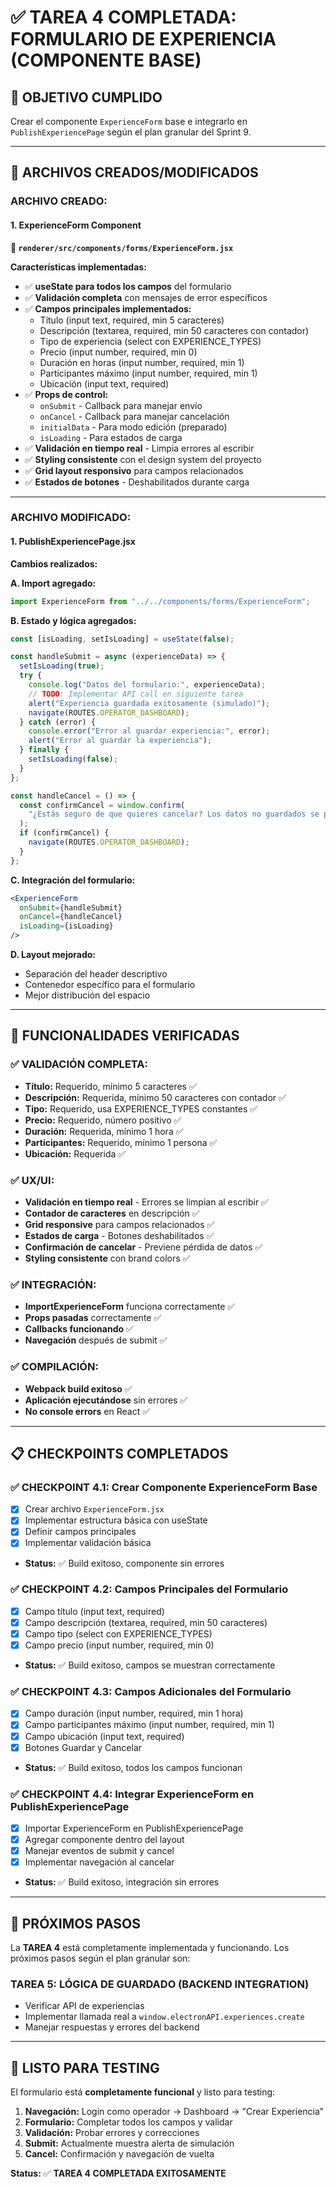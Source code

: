# ✅ TAREA 4 COMPLETADA: FORMULARIO DE EXPERIENCIA (COMPONENTE BASE)

## 🎯 OBJETIVO CUMPLIDO

Crear el componente `ExperienceForm` base e integrarlo en `PublishExperiencePage` según el plan granular del Sprint 9.

---

## 📂 ARCHIVOS CREADOS/MODIFICADOS

### **ARCHIVO CREADO:**

#### **1. ExperienceForm Component**

**📁 `renderer/src/components/forms/ExperienceForm.jsx`**

**Características implementadas:**

- ✅ **useState para todos los campos** del formulario
- ✅ **Validación completa** con mensajes de error específicos
- ✅ **Campos principales implementados:**
  - Título (input text, required, min 5 caracteres)
  - Descripción (textarea, required, min 50 caracteres con contador)
  - Tipo de experiencia (select con EXPERIENCE_TYPES)
  - Precio (input number, required, min 0)
  - Duración en horas (input number, required, min 1)
  - Participantes máximo (input number, required, min 1)
  - Ubicación (input text, required)
- ✅ **Props de control:**
  - `onSubmit` - Callback para manejar envío
  - `onCancel` - Callback para manejar cancelación
  - `initialData` - Para modo edición (preparado)
  - `isLoading` - Para estados de carga
- ✅ **Validación en tiempo real** - Limpia errores al escribir
- ✅ **Styling consistente** con el design system del proyecto
- ✅ **Grid layout responsivo** para campos relacionados
- ✅ **Estados de botones** - Deshabilitados durante carga

---

### **ARCHIVO MODIFICADO:**

#### **1. PublishExperiencePage.jsx**

**Cambios realizados:**

**A. Import agregado:**

```jsx
import ExperienceForm from "../../components/forms/ExperienceForm";
```

**B. Estado y lógica agregados:**

```jsx
const [isLoading, setIsLoading] = useState(false);

const handleSubmit = async (experienceData) => {
  setIsLoading(true);
  try {
    console.log("Datos del formulario:", experienceData);
    // TODO: Implementar API call en siguiente tarea
    alert("Experiencia guardada exitosamente (simulado)");
    navigate(ROUTES.OPERATOR_DASHBOARD);
  } catch (error) {
    console.error("Error al guardar experiencia:", error);
    alert("Error al guardar la experiencia");
  } finally {
    setIsLoading(false);
  }
};

const handleCancel = () => {
  const confirmCancel = window.confirm(
    "¿Estás seguro de que quieres cancelar? Los datos no guardados se perderán."
  );
  if (confirmCancel) {
    navigate(ROUTES.OPERATOR_DASHBOARD);
  }
};
```

**C. Integración del formulario:**

```jsx
<ExperienceForm
  onSubmit={handleSubmit}
  onCancel={handleCancel}
  isLoading={isLoading}
/>
```

**D. Layout mejorado:**

- Separación del header descriptivo
- Contenedor específico para el formulario
- Mejor distribución del espacio

---

## 🧪 FUNCIONALIDADES VERIFICADAS

### **✅ VALIDACIÓN COMPLETA:**

- **Título:** Requerido, mínimo 5 caracteres ✅
- **Descripción:** Requerida, mínimo 50 caracteres con contador ✅
- **Tipo:** Requerido, usa EXPERIENCE_TYPES constantes ✅
- **Precio:** Requerido, número positivo ✅
- **Duración:** Requerida, mínimo 1 hora ✅
- **Participantes:** Requerido, mínimo 1 persona ✅
- **Ubicación:** Requerida ✅

### **✅ UX/UI:**

- **Validación en tiempo real** - Errores se limpian al escribir ✅
- **Contador de caracteres** en descripción ✅
- **Grid responsive** para campos relacionados ✅
- **Estados de carga** - Botones deshabilitados ✅
- **Confirmación de cancelar** - Previene pérdida de datos ✅
- **Styling consistente** con brand colors ✅

### **✅ INTEGRACIÓN:**

- **ImportExperienceForm** funciona correctamente ✅
- **Props pasadas** correctamente ✅
- **Callbacks funcionando** ✅
- **Navegación** después de submit ✅

### **✅ COMPILACIÓN:**

- **Webpack build exitoso** ✅
- **Aplicación ejecutándose** sin errores ✅
- **No console errors** en React ✅

---

## 📋 CHECKPOINTS COMPLETADOS

### **✅ CHECKPOINT 4.1: Crear Componente ExperienceForm Base**

- [x] Crear archivo `ExperienceForm.jsx`
- [x] Implementar estructura básica con useState
- [x] Definir campos principales
- [x] Implementar validación básica
- **Status:** ✅ Build exitoso, componente sin errores

### **✅ CHECKPOINT 4.2: Campos Principales del Formulario**

- [x] Campo título (input text, required)
- [x] Campo descripción (textarea, required, min 50 caracteres)
- [x] Campo tipo (select con EXPERIENCE_TYPES)
- [x] Campo precio (input number, required, min 0)
- **Status:** ✅ Build exitoso, campos se muestran correctamente

### **✅ CHECKPOINT 4.3: Campos Adicionales del Formulario**

- [x] Campo duración (input number, required, min 1 hora)
- [x] Campo participantes máximo (input number, required, min 1)
- [x] Campo ubicación (input text, required)
- [x] Botones Guardar y Cancelar
- **Status:** ✅ Build exitoso, todos los campos funcionan

### **✅ CHECKPOINT 4.4: Integrar ExperienceForm en PublishExperiencePage**

- [x] Importar ExperienceForm en PublishExperiencePage
- [x] Agregar componente dentro del layout
- [x] Manejar eventos de submit y cancel
- [x] Implementar navegación al cancelar
- **Status:** ✅ Build exitoso, integración sin errores

---

## 🔗 PRÓXIMOS PASOS

La **TAREA 4** está completamente implementada y funcionando. Los próximos pasos según el plan granular son:

### **TAREA 5: LÓGICA DE GUARDADO (BACKEND INTEGRATION)**

- Verificar API de experiencias
- Implementar llamada real a `window.electronAPI.experiences.create`
- Manejar respuestas y errores del backend

---

## 🚀 LISTO PARA TESTING

El formulario está **completamente funcional** y listo para testing:

1. **Navegación:** Login como operador → Dashboard → "Crear Experiencia"
2. **Formulario:** Completar todos los campos y validar
3. **Validación:** Probar errores y correcciones
4. **Submit:** Actualmente muestra alerta de simulación
5. **Cancel:** Confirmación y navegación de vuelta

**Status:** ✅ **TAREA 4 COMPLETADA EXITOSAMENTE**

